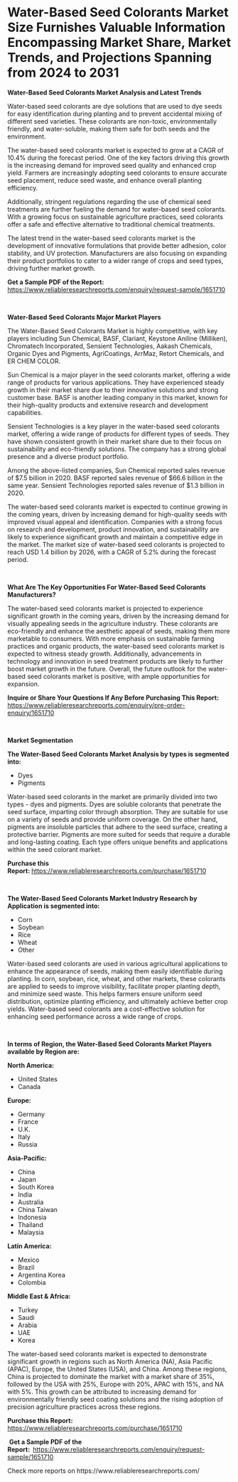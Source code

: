 <p><h1>Water-Based Seed Colorants Market Size Furnishes Valuable Information Encompassing Market Share, Market Trends, and Projections Spanning from 2024 to 2031</h1></p><p><strong>Water-Based Seed Colorants Market Analysis and Latest Trends</strong></p>
<p><p>Water-based seed colorants are dye solutions that are used to dye seeds for easy identification during planting and to prevent accidental mixing of different seed varieties. These colorants are non-toxic, environmentally friendly, and water-soluble, making them safe for both seeds and the environment.</p><p>The water-based seed colorants market is expected to grow at a CAGR of 10.4% during the forecast period. One of the key factors driving this growth is the increasing demand for improved seed quality and enhanced crop yield. Farmers are increasingly adopting seed colorants to ensure accurate seed placement, reduce seed waste, and enhance overall planting efficiency.</p><p>Additionally, stringent regulations regarding the use of chemical seed treatments are further fueling the demand for water-based seed colorants. With a growing focus on sustainable agriculture practices, seed colorants offer a safe and effective alternative to traditional chemical treatments.</p><p>The latest trend in the water-based seed colorants market is the development of innovative formulations that provide better adhesion, color stability, and UV protection. Manufacturers are also focusing on expanding their product portfolios to cater to a wider range of crops and seed types, driving further market growth.</p></p>
<p><strong>Get a Sample PDF of the Report:&nbsp;</strong> <a href="https://www.reliableresearchreports.com/enquiry/request-sample/1651710">https://www.reliableresearchreports.com/enquiry/request-sample/1651710</a></p>
<p>&nbsp;</p>
<p><strong>Water-Based Seed Colorants Major Market Players</strong></p>
<p><p>The Water-Based Seed Colorants Market is highly competitive, with key players including Sun Chemical, BASF, Clariant, Keystone Aniline (Milliken), Chromatech Incorporated, Sensient Technologies, Aakash Chemicals, Organic Dyes and Pigments, AgriCoatings, ArrMaz, Retort Chemicals, and ER CHEM COLOR.</p><p>Sun Chemical is a major player in the seed colorants market, offering a wide range of products for various applications. They have experienced steady growth in their market share due to their innovative solutions and strong customer base. BASF is another leading company in this market, known for their high-quality products and extensive research and development capabilities.</p><p>Sensient Technologies is a key player in the water-based seed colorants market, offering a wide range of products for different types of seeds. They have shown consistent growth in their market share due to their focus on sustainability and eco-friendly solutions. The company has a strong global presence and a diverse product portfolio.</p><p>Among the above-listed companies, Sun Chemical reported sales revenue of $7.5 billion in 2020. BASF reported sales revenue of $66.6 billion in the same year. Sensient Technologies reported sales revenue of $1.3 billion in 2020.</p><p>The water-based seed colorants market is expected to continue growing in the coming years, driven by increasing demand for high-quality seeds with improved visual appeal and identification. Companies with a strong focus on research and development, product innovation, and sustainability are likely to experience significant growth and maintain a competitive edge in the market. The market size of water-based seed colorants is projected to reach USD 1.4 billion by 2026, with a CAGR of 5.2% during the forecast period.</p></p>
<p>&nbsp;</p>
<p><strong>What Are The Key Opportunities For Water-Based Seed Colorants Manufacturers?</strong></p>
<p><p>The water-based seed colorants market is projected to experience significant growth in the coming years, driven by the increasing demand for visually appealing seeds in the agriculture industry. These colorants are eco-friendly and enhance the aesthetic appeal of seeds, making them more marketable to consumers. With more emphasis on sustainable farming practices and organic products, the water-based seed colorants market is expected to witness steady growth. Additionally, advancements in technology and innovation in seed treatment products are likely to further boost market growth in the future. Overall, the future outlook for the water-based seed colorants market is positive, with ample opportunities for expansion.</p></p>
<p><strong>Inquire or Share Your Questions If Any Before Purchasing This Report:</strong> <a href="https://www.reliableresearchreports.com/enquiry/pre-order-enquiry/1651710">https://www.reliableresearchreports.com/enquiry/pre-order-enquiry/1651710</a></p>
<p>&nbsp;</p>
<p><strong>Market Segmentation</strong></p>
<p><strong>The Water-Based Seed Colorants Market Analysis by types is segmented into:</strong></p>
<p><ul><li>Dyes</li><li>Pigments</li></ul></p>
<p><p>Water-based seed colorants in the market are primarily divided into two types - dyes and pigments. Dyes are soluble colorants that penetrate the seed surface, imparting color through absorption. They are suitable for use on a variety of seeds and provide uniform coverage. On the other hand, pigments are insoluble particles that adhere to the seed surface, creating a protective barrier. Pigments are more suited for seeds that require a durable and long-lasting coating. Each type offers unique benefits and applications within the seed colorant market.</p></p>
<p><strong>Purchase this Report:&nbsp;</strong><a href="https://www.reliableresearchreports.com/purchase/1651710">https://www.reliableresearchreports.com/purchase/1651710</a></p>
<p>&nbsp;</p>
<p><strong>The Water-Based Seed Colorants Market Industry Research by Application is segmented into:</strong></p>
<p><ul><li>Corn</li><li>Soybean</li><li>Rice</li><li>Wheat</li><li>Other</li></ul></p>
<p><p>Water-based seed colorants are used in various agricultural applications to enhance the appearance of seeds, making them easily identifiable during planting. In corn, soybean, rice, wheat, and other markets, these colorants are applied to seeds to improve visibility, facilitate proper planting depth, and minimize seed waste. This helps farmers ensure uniform seed distribution, optimize planting efficiency, and ultimately achieve better crop yields. Water-based seed colorants are a cost-effective solution for enhancing seed performance across a wide range of crops.</p></p>
<p>&nbsp;</p>
<p><strong>In terms of Region, the Water-Based Seed Colorants Market Players available by Region are:</strong></p>
<p>
    <p> <strong> North America: </strong>
        <ul>
            <li>United States</li>
            <li>Canada</li>
        </ul>
        </p> 
    <p> <strong> Europe: </strong>
        <ul>
            <li>Germany</li>
            <li>France</li>
            <li>U.K.</li>
            <li>Italy</li>
            <li>Russia</li>
        </ul>
        </p> 
    <p> <strong> Asia-Pacific: </strong>
        <ul>
            <li>China</li>
            <li>Japan</li>
            <li>South Korea</li>
            <li>India</li>
            <li>Australia</li>
            <li>China Taiwan</li>
            <li>Indonesia</li>
            <li>Thailand</li>
            <li>Malaysia</li>
        </ul>
        </p> 
    <p> <strong> Latin America: </strong>
        <ul>
            <li>Mexico</li>
            <li>Brazil</li>
            <li>Argentina Korea</li>
            <li>Colombia</li>
        </ul>
        </p> 
    <p> <strong> Middle East & Africa: </strong>
        <ul>
            <li>Turkey</li>
            <li>Saudi</li>
            <li>Arabia</li>
            <li>UAE</li>
            <li>Korea</li>
        </ul>
    </p>
    </p>
<p><p>The water-based seed colorants market is expected to demonstrate significant growth in regions such as North America (NA), Asia Pacific (APAC), Europe, the United States (USA), and China. Among these regions, China is projected to dominate the market with a market share of 35%, followed by the USA with 25%, Europe with 20%, APAC with 15%, and NA with 5%. This growth can be attributed to increasing demand for environmentally friendly seed coating solutions and the rising adoption of precision agriculture practices across these regions.</p></p>
<p><strong>Purchase this Report: </strong><a href="https://www.reliableresearchreports.com/purchase/1651710">https://www.reliableresearchreports.com/purchase/1651710</a></p>
<p>&nbsp;<strong>Get a Sample PDF of the Report:&nbsp;&nbsp;</strong><a href="https://www.reliableresearchreports.com/enquiry/request-sample/1651710">https://www.reliableresearchreports.com/enquiry/request-sample/1651710</a></p>
<p><strong></strong></p>
<p>Check more reports on https://www.reliableresearchreports.com/</p>